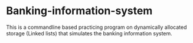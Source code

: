 # Banking-information-system
This is a commandline based practicing program on dynamically allocated storage (Linked lists) that simulates the banking information system.
